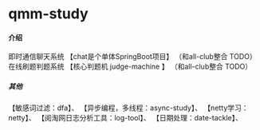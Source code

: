 # qmm-study

#### 介绍
即时通信聊天系统 【chat是个单体SpringBoot项目】 （和all-club整合 TODO）
在线刷题判题系统 【核心判题机 judge-machine 】 （和all-club整合 TODO）

##### 其他
【敏感词过滤：dfa】、
【异步编程，多线程：async-study】、
【netty学习：netty】、
【阅淘网日志分析工具：log-tool】、
【日期处理：date-tackle】、

